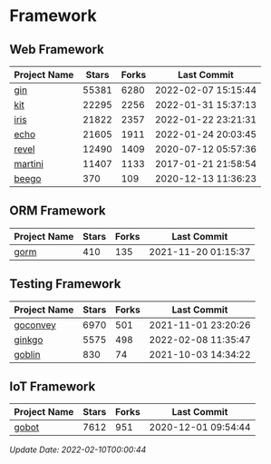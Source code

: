 # Framework

## Web Framework
| Project Name | Stars | Forks | Last Commit |
| ------------ | ----- | ----- | ----------- |
| [gin](https://github.com/gin-gonic/gin) | 55381 | 6280 | 2022-02-07 15:15:44 |
| [kit](https://github.com/go-kit/kit) | 22295 | 2256 | 2022-01-31 15:37:13 |
| [iris](https://github.com/kataras/iris) | 21822 | 2357 | 2022-01-22 23:21:31 |
| [echo](https://github.com/labstack/echo) | 21605 | 1911 | 2022-01-24 20:03:45 |
| [revel](https://github.com/revel/revel) | 12490 | 1409 | 2020-07-12 05:57:36 |
| [martini](https://github.com/go-martini/martini) | 11407 | 1133 | 2017-01-21 21:58:54 |
| [beego](https://github.com/astaxie/beego) | 370 | 109 | 2020-12-13 11:36:23 |

## ORM Framework
| Project Name | Stars | Forks | Last Commit |
| ------------ | ----- | ----- | ----------- |
| [gorm](https://github.com/jinzhu/gorm) | 410 | 135 | 2021-11-20 01:15:37 |

## Testing Framework
| Project Name | Stars | Forks | Last Commit |
| ------------ | ----- | ----- | ----------- |
| [goconvey](https://github.com/smartystreets/goconvey) | 6970 | 501 | 2021-11-01 23:20:26 |
| [ginkgo](https://github.com/onsi/ginkgo) | 5575 | 498 | 2022-02-08 11:35:47 |
| [goblin](https://github.com/franela/goblin) | 830 | 74 | 2021-10-03 14:34:22 |

## IoT Framework
| Project Name | Stars | Forks | Last Commit |
| ------------ | ----- | ----- | ----------- |
| [gobot](https://github.com/hybridgroup/gobot) | 7612 | 951 | 2020-12-01 09:54:44 |

*Update Date: 2022-02-10T00:00:44*
